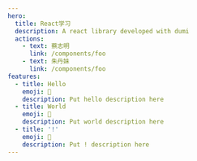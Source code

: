 ```yaml
---
hero:
  title: React学习
  description: A react library developed with dumi
  actions:
    - text: 蔡志明
      link: /components/foo
    - text: 朱丹妹
      link: /components/foo
features:
  - title: Hello
    emoji: 💎
    description: Put hello description here
  - title: World
    emoji: 🌈
    description: Put world description here
  - title: '!'
    emoji: 🚀
    description: Put ! description here
---
```



